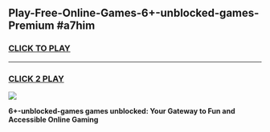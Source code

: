 
## Play-Free-Online-Games-6+-unblocked-games-Premium #a7him
<h3>
<a href="https://premium.freeplayer.one?title=6+-unblocked-games&ref=8M">CLICK TO PLAY</a></h3>
<hr>

<h3>
<a href="https://premium.freeplayer.one?title=6+-unblocked-games&ref=8M">CLICK 2 PLAY</a>
  
</h3>

<a href="https://premium.freeplayer.one?title=6+-unblocked-games&ref=8M"><img src="https://clearcache.store/games.png"></a>


**6+-unblocked-games games unblocked: Your Gateway to Fun and Accessible Online Gaming**

